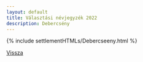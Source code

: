 ```yaml
---
layout: default
title: Választási névjegyzék 2022
description: Debercsény
---
```


{% include settlementHTMLs/Debercseeny.html %}

[Vissza](../)